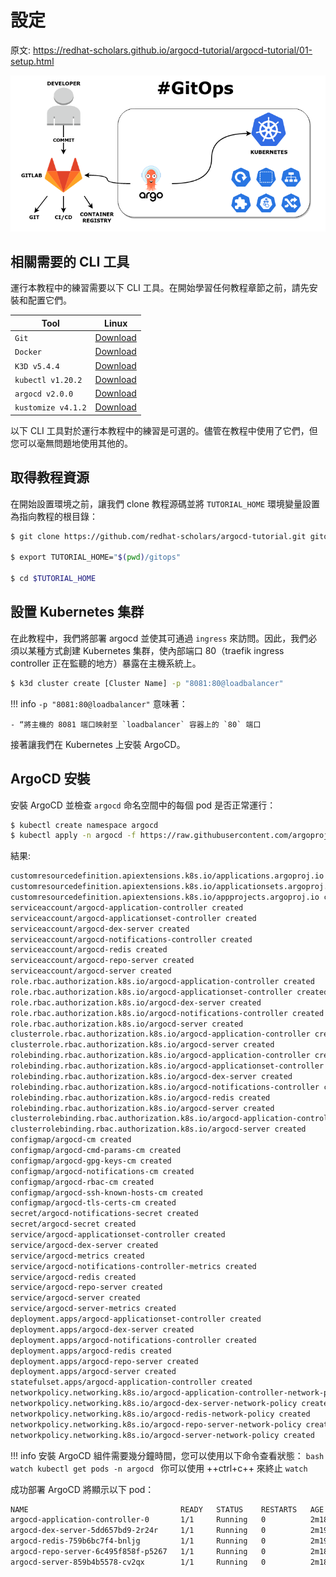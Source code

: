 # 設定

原文: https://redhat-scholars.github.io/argocd-tutorial/argocd-tutorial/01-setup.html

![](./assets/argocd-gitops.png)

## 相關需要的 CLI 工具

運行本教程中的練習需要以下 CLI 工具。在開始學習任何教程章節之前，請先安裝和配置它們。

| Tool        | Linux                          |
| ----------- | ------------------------------------ |
| `Git`             | [Download](https://git-scm.com/download/linux)  |
| `Docker`          | [Download](https://git-scm.com/download/linux)  |
| `K3D v5.4.4`      | [Download](https://k3d.io/v5.4.3/#installation)  |
| `kubectl v1.20.2` | [Download](https://storage.googleapis.com/kubernetes-release/release/v1.20.2/bin/linux/amd64/kubectl)  |
| `argocd v2.0.0`   | [Download](https://github.com/argoproj/argo-cd/releases/download/v2.0.0/argocd-linux-amd64)  |
| `kustomize v4.1.2`| [Download](https://github.com/kubernetes-sigs/kustomize/releases/download/kustomize%2Fv4.1.2/kustomize_v4.1.2_linux_amd64.tar.gz)  |

以下 CLI 工具對於運行本教程中的練習是可選的。儘管在教程中使用了它們，但您可以毫無問題地使用其他的。

## 取得教程資源

在開始設置環境之前，讓我們 clone 教程源碼並將 `TUTORIAL_HOME` 環境變量設置為指向教程的根目錄：

```bash
$ git clone https://github.com/redhat-scholars/argocd-tutorial.git gitops

$ export TUTORIAL_HOME="$(pwd)/gitops"

$ cd $TUTORIAL_HOME
```

## 設置 Kubernetes 集群

在此教程中，我們將部署 argocd 並使其可通過 `ingress` 來訪問。因此，我們必須以某種方式創建 Kubernetes 集群，使內部端口 80（traefik ingress controller 正在監聽的地方）暴露在主機系統上。

```bash
$ k3d cluster create [Cluster Name] -p "8081:80@loadbalancer"
```

!!! info
    `-p "8081:80@loadbalancer"` 意味著：
    
    - “將主機的 8081 端口映射至 `loadbalancer` 容器上的 `80` 端口

接著讓我們在 Kubernetes 上安裝 ArgoCD。

## ArgoCD 安裝

安裝 ArgoCD 並檢查 `argocd` 命名空間中的每個 pod 是否正常運行：

```bash
$ kubectl create namespace argocd
$ kubectl apply -n argocd -f https://raw.githubusercontent.com/argoproj/argo-cd/stable/manifests/install.yaml
```

結果:

```bash
customresourcedefinition.apiextensions.k8s.io/applications.argoproj.io created
customresourcedefinition.apiextensions.k8s.io/applicationsets.argoproj.io created
customresourcedefinition.apiextensions.k8s.io/appprojects.argoproj.io created
serviceaccount/argocd-application-controller created
serviceaccount/argocd-applicationset-controller created
serviceaccount/argocd-dex-server created
serviceaccount/argocd-notifications-controller created
serviceaccount/argocd-redis created
serviceaccount/argocd-repo-server created
serviceaccount/argocd-server created
role.rbac.authorization.k8s.io/argocd-application-controller created
role.rbac.authorization.k8s.io/argocd-applicationset-controller created
role.rbac.authorization.k8s.io/argocd-dex-server created
role.rbac.authorization.k8s.io/argocd-notifications-controller created
role.rbac.authorization.k8s.io/argocd-server created
clusterrole.rbac.authorization.k8s.io/argocd-application-controller created
clusterrole.rbac.authorization.k8s.io/argocd-server created
rolebinding.rbac.authorization.k8s.io/argocd-application-controller created
rolebinding.rbac.authorization.k8s.io/argocd-applicationset-controller created
rolebinding.rbac.authorization.k8s.io/argocd-dex-server created
rolebinding.rbac.authorization.k8s.io/argocd-notifications-controller created
rolebinding.rbac.authorization.k8s.io/argocd-redis created
rolebinding.rbac.authorization.k8s.io/argocd-server created
clusterrolebinding.rbac.authorization.k8s.io/argocd-application-controller created
clusterrolebinding.rbac.authorization.k8s.io/argocd-server created
configmap/argocd-cm created
configmap/argocd-cmd-params-cm created
configmap/argocd-gpg-keys-cm created
configmap/argocd-notifications-cm created
configmap/argocd-rbac-cm created
configmap/argocd-ssh-known-hosts-cm created
configmap/argocd-tls-certs-cm created
secret/argocd-notifications-secret created
secret/argocd-secret created
service/argocd-applicationset-controller created
service/argocd-dex-server created
service/argocd-metrics created
service/argocd-notifications-controller-metrics created
service/argocd-redis created
service/argocd-repo-server created
service/argocd-server created
service/argocd-server-metrics created
deployment.apps/argocd-applicationset-controller created
deployment.apps/argocd-dex-server created
deployment.apps/argocd-notifications-controller created
deployment.apps/argocd-redis created
deployment.apps/argocd-repo-server created
deployment.apps/argocd-server created
statefulset.apps/argocd-application-controller created
networkpolicy.networking.k8s.io/argocd-application-controller-network-policy created
networkpolicy.networking.k8s.io/argocd-dex-server-network-policy created
networkpolicy.networking.k8s.io/argocd-redis-network-policy created
networkpolicy.networking.k8s.io/argocd-repo-server-network-policy created
networkpolicy.networking.k8s.io/argocd-server-network-policy created
```

!!! info
    安裝 ArgoCD 組件需要幾分鐘時間，您可以使用以下命令查看狀態：
    ```bash
    watch kubectl get pods -n argocd
    ```
    你可以使用 ++ctrl+c++ 來終止 `watch`

成功部署 ArgoCD 將顯示以下 pod：

```bash
NAME                                  READY   STATUS    RESTARTS   AGE
argocd-application-controller-0       1/1     Running   0          2m18s
argocd-dex-server-5dd657bd9-2r24r     1/1     Running   0          2m19s
argocd-redis-759b6bc7f4-bnljg         1/1     Running   0          2m19s
argocd-repo-server-6c495f858f-p5267   1/1     Running   0          2m18s
argocd-server-859b4b5578-cv2qx        1/1     Running   0          2m18s
```


